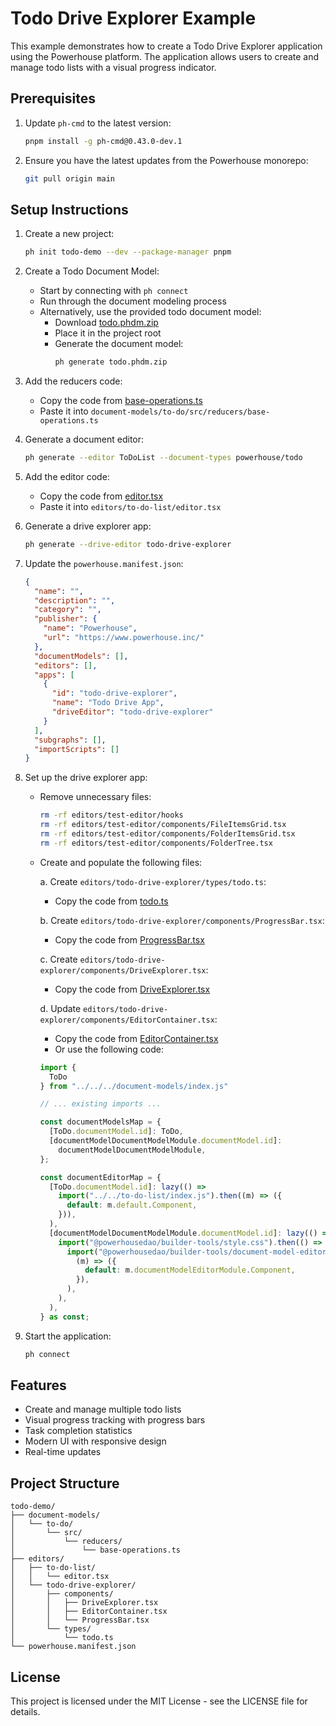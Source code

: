 # Todo Drive Explorer Example

This example demonstrates how to create a Todo Drive Explorer application using the Powerhouse platform. The application allows users to create and manage todo lists with a visual progress indicator.

## Prerequisites

1. Update `ph-cmd` to the latest version:
   ```bash
   pnpm install -g ph-cmd@0.43.0-dev.1
   ```

2. Ensure you have the latest updates from the Powerhouse monorepo:
   ```bash
   git pull origin main
   ```

## Setup Instructions

1. Create a new project:
   ```bash
   ph init todo-demo --dev --package-manager pnpm
   ```

2. Create a Todo Document Model:
   - Start by connecting with `ph connect`
   - Run through the document modeling process
   - Alternatively, use the provided todo document model:
     - Download [todo.phdm.zip](https://github.com/powerhouse-inc/todo-drive-explorer/blob/ee63786fa8ceed71de63cd9c52f1795ad11ac403/todo.phdm.zip)
     - Place it in the project root
     - Generate the document model:
       ```bash
       ph generate todo.phdm.zip
       ```

3. Add the reducers code:
   - Copy the code from [base-operations.ts](https://github.com/powerhouse-inc/todo-drive-explorer/blob/ee63786fa8ceed71de63cd9c52f1795ad11ac403/document-models/to-do/src/reducers/base-operations.ts)
   - Paste it into `document-models/to-do/src/reducers/base-operations.ts`

4. Generate a document editor:
   ```bash
   ph generate --editor ToDoList --document-types powerhouse/todo
   ```

5. Add the editor code:
   - Copy the code from [editor.tsx](https://github.com/powerhouse-inc/todo-drive-explorer/blob/ee63786fa8ceed71de63cd9c52f1795ad11ac403/editors/to-do-list/editor.tsx)
   - Paste it into `editors/to-do-list/editor.tsx`

6. Generate a drive explorer app:
   ```bash
   ph generate --drive-editor todo-drive-explorer
   ```

7. Update the `powerhouse.manifest.json`:
   ```json
   {
     "name": "",
     "description": "",
     "category": "",
     "publisher": {
       "name": "Powerhouse",
       "url": "https://www.powerhouse.inc/"
     },
     "documentModels": [],
     "editors": [],
     "apps": [
       {
         "id": "todo-drive-explorer",
         "name": "Todo Drive App",
         "driveEditor": "todo-drive-explorer"
       }
     ],
     "subgraphs": [],
     "importScripts": []
   }
   ```

8. Set up the drive explorer app:
   - Remove unnecessary files:
     ```bash
     rm -rf editors/test-editor/hooks
     rm -rf editors/test-editor/components/FileItemsGrid.tsx
     rm -rf editors/test-editor/components/FolderItemsGrid.tsx
     rm -rf editors/test-editor/components/FolderTree.tsx
     ```

   - Create and populate the following files:

     a. Create `editors/todo-drive-explorer/types/todo.ts`:
     - Copy the code from [todo.ts](https://github.com/powerhouse-inc/todo-drive-explorer/blob/ee63786fa8ceed71de63cd9c52f1795ad11ac403/editors/todo-drive-explorer/types/todo.ts)

     b. Create `editors/todo-drive-explorer/components/ProgressBar.tsx`:
     - Copy the code from [ProgressBar.tsx](https://github.com/powerhouse-inc/todo-drive-explorer/blob/ee63786fa8ceed71de63cd9c52f1795ad11ac403/editors/todo-drive-explorer/components/ProgressBar.tsx)

     c. Create `editors/todo-drive-explorer/components/DriveExplorer.tsx`:
     - Copy the code from [DriveExplorer.tsx](https://github.com/powerhouse-inc/todo-drive-explorer/blob/ee63786fa8ceed71de63cd9c52f1795ad11ac403/editors/todo-drive-explorer/components/DriveExplorer.tsx)

     d. Update `editors/todo-drive-explorer/components/EditorContainer.tsx`:
     - Copy the code from [EditorContainer.tsx](https://github.com/powerhouse-inc/todo-drive-explorer/blob/ee63786fa8ceed71de63cd9c52f1795ad11ac403/editors/todo-drive-explorer/components/EditorContainer.tsx)
     - Or use the following code:

     ```typescript
     import {
       ToDo
     } from "../../../document-models/index.js"

     // ... existing imports ...

     const documentModelsMap = {
       [ToDo.documentModel.id]: ToDo,
       [documentModelDocumentModelModule.documentModel.id]:
         documentModelDocumentModelModule,
     };

     const documentEditorMap = {
       [ToDo.documentModel.id]: lazy(() =>
         import("../../to-do-list/index.js").then((m) => ({
           default: m.default.Component,
         })),
       ),
       [documentModelDocumentModelModule.documentModel.id]: lazy(() =>
         import("@powerhousedao/builder-tools/style.css").then(() =>
           import("@powerhousedao/builder-tools/document-model-editor").then(
             (m) => ({
               default: m.documentModelEditorModule.Component,
             }),
           ),
         ),
       ),
     } as const;
     ```

9. Start the application:
   ```bash
   ph connect
   ```

## Features

- Create and manage multiple todo lists
- Visual progress tracking with progress bars
- Task completion statistics
- Modern UI with responsive design
- Real-time updates

## Project Structure

```
todo-demo/
├── document-models/
│   └── to-do/
│       └── src/
│           └── reducers/
│               └── base-operations.ts
├── editors/
│   ├── to-do-list/
│   │   └── editor.tsx
│   └── todo-drive-explorer/
│       ├── components/
│       │   ├── DriveExplorer.tsx
│       │   ├── EditorContainer.tsx
│       │   └── ProgressBar.tsx
│       └── types/
│           └── todo.ts
└── powerhouse.manifest.json
```

## License

This project is licensed under the MIT License - see the LICENSE file for details.
